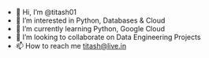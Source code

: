 - 👋 Hi, I’m @titash01
- 👀 I’m interested in Python, Databases & Cloud
- 🌱 I’m currently learning Python, Google Cloud
- 💞️ I’m looking to collaborate on Data Engineering Projects
- 📫 How to reach me titash@live.in

<!---
titash01/titash01 is a ✨ special ✨ repository because its `README.md` (this file) appears on your GitHub profile.
You can click the Preview link to take a look at your changes.
--->
